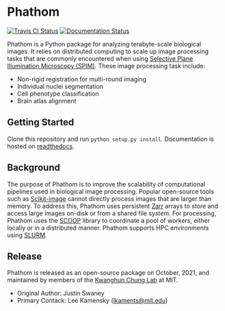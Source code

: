 # Phathom

[![Travis CI Status](https://travis-ci.org/chunglabmit/phathom.svg?branch=master)](https://travis-ci.org/chunglabmit/phathom)
[![Documentation Status](https://readthedocs.org/projects/phathom/badge/)](http://phathom.readthedocs.io/en/latest/)

Phathom is a Python package for analyzing terabyte-scale biological images.
It relies on distributed computing to scale up image processing tasks that
are commonly encountered when using [Selective Plane Illumination Microscopy (SPIM)][1].
These image processing task include:
  - Non-rigid registration for multi-round imaging
  - Individual nuclei segmentation
  - Cell phenotype classification
  - Brain atlas alignment

## Getting Started
Clone this repository and run `python setup.py install`.
Documentation is hosted on [readthedocs](http://phathom.readthedocs.io/en/latest/).

## Background
The purpose of Phathom is to improve the scalability of computational pipelines used in biological image processing.
Popular open-source tools such as [Scikit-image][2] cannot directly process images that are larger than memory.
To address this, Phathom uses persistent [Zarr][3] arrays to store and access large images on-disk or from a shared file system.
For processing, Phathom uses the [SCOOP][4] library to coordinate a pool of workers, either locally or in a distributed manner.
Phathom supports HPC environments using [SLURM][5].

[//]: # (References)

[1]: https://en.wikipedia.org/wiki/Light_sheet_fluorescence_microscopy
[2]: https://github.com/scikit-image/scikit-image
[3]: https://github.com/zarr-developers/zarr
[4]: https://github.com/soravux/scoop
[5]: https://slurm.schedmd.com/

## Release
Phathom is released as an open-source package on October, 2021, and maintained by members of the [Kwanghun Chung Lab](http://www.chunglab.org/) at MIT.
* Original Author: Justin Swaney
* Primary Contack: Lee Kamensky (lkaments@mit.edu)

